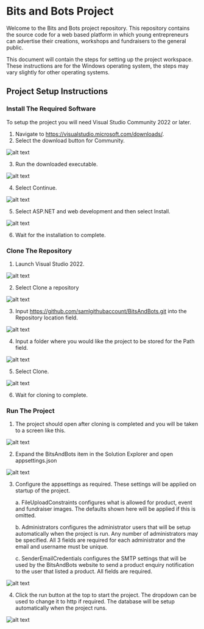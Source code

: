 # Bits and Bots Project

Welcome to the Bits and Bots project repository. This repository contains the source code for a web based platform in which young entrepreneurs can advertise their creations, workshops and fundraisers to the general public.

This document will contain the steps for setting up the project workspace. These instructions are for the Windows operating system, the steps may vary slightly for other operating systems.

## Project Setup Instructions
### Install The Required Software
To setup the project you will need Visual Studio Community 2022 or later.
1. Navigate to https://visualstudio.microsoft.com/downloads/.
2. Select the download button for Community.

![alt text](https://github.com/samlgithubaccount/BitsAndBots/blob/a49201a56cae93ac55306f533b4dcc04a627204c/ReadMeImages/p1s2.png?raw=true)

3. Run the downloaded executable.

![alt text](https://github.com/samlgithubaccount/BitsAndBots/blob/a49201a56cae93ac55306f533b4dcc04a627204c/ReadMeImages/p1s3.png?raw=true)

4. Select Continue.

![alt text](https://github.com/samlgithubaccount/BitsAndBots/blob/a49201a56cae93ac55306f533b4dcc04a627204c/ReadMeImages/p1s4.png?raw=true)

5. Select ASP.NET and web development and then select Install.

![alt text](https://github.com/samlgithubaccount/BitsAndBots/blob/a49201a56cae93ac55306f533b4dcc04a627204c/ReadMeImages/p1s5.png?raw=true)

6. Wait for the installation to complete.

### Clone The Repository
1. Launch Visual Studio 2022.

![alt text](https://github.com/samlgithubaccount/BitsAndBots/blob/a49201a56cae93ac55306f533b4dcc04a627204c/ReadMeImages/p2s1.png?raw=true)

2. Select Clone a repository

![alt text](https://github.com/samlgithubaccount/BitsAndBots/blob/a49201a56cae93ac55306f533b4dcc04a627204c/ReadMeImages/p2s2.png?raw=true)

3. Input https://github.com/samlgithubaccount/BitsAndBots.git into the Repository location field.

![alt text](https://github.com/samlgithubaccount/BitsAndBots/blob/a49201a56cae93ac55306f533b4dcc04a627204c/ReadMeImages/p2s3.png?raw=true)

4. Input a folder where you would like the project to be stored for the Path field.

![alt text](https://github.com/samlgithubaccount/BitsAndBots/blob/a49201a56cae93ac55306f533b4dcc04a627204c/ReadMeImages/p2s4.png?raw=true)

5. Select Clone.

![alt text](https://github.com/samlgithubaccount/BitsAndBots/blob/a49201a56cae93ac55306f533b4dcc04a627204c/ReadMeImages/p2s5.png?raw=true)

6. Wait for cloning to complete.

### Run The Project
1. The project should open after cloning is completed and you will be taken to a screen like this.

![alt text](https://github.com/samlgithubaccount/BitsAndBots/blob/a49201a56cae93ac55306f533b4dcc04a627204c/ReadMeImages/p3s1.png?raw=true)

2. Expand the BitsAndBots item in the Solution Explorer and open appsettings.json

![alt text](https://github.com/samlgithubaccount/BitsAndBots/blob/a49201a56cae93ac55306f533b4dcc04a627204c/ReadMeImages/p3s2.png?raw=true)

3. Configure the appsettings as required. These settings will be applied on startup of the project.

    a. FileUploadConstraints configures what is allowed for product, event and fundraiser images.
    The defaults shown here will be applied if this is omitted.
    
    b. Administrators configures the administrator users that will be setup automatically when the project is run. 
    Any number of administrators may be specified.
    All 3 fields are required for each administrator and the email and username must be unique.
    
    c. SenderEmailCredentials configures the SMTP settings that will be used by the BitsAndBots website to send a product enquiry notification to the user that listed a product.
    All fields are required.

![alt text](https://github.com/samlgithubaccount/BitsAndBots/blob/master/ReadMeImages/p3s3.png?raw=true)

4. Click the run button at the top to start the project. The dropdown can be used to change it to http if required. The database will be setup automatically when the project runs.

![alt text](https://github.com/samlgithubaccount/BitsAndBots/blob/master/ReadMeImages/p3s4.png?raw=true)
